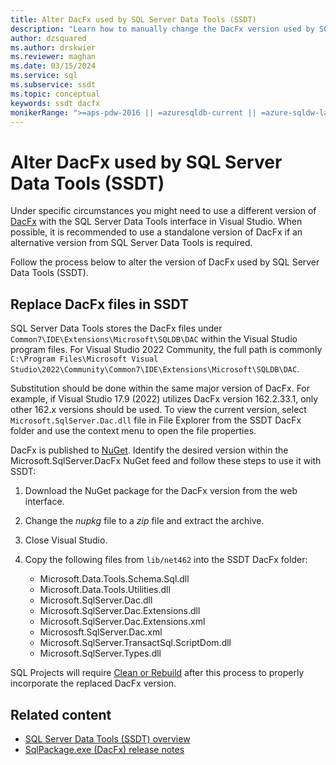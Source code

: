 ```yaml
---
title: Alter DacFx used by SQL Server Data Tools (SSDT)
description: "Learn how to manually change the DacFx version used by SQL Server Data Tools (SSDT)."
author: dzsquared
ms.author: drskwier
ms.reviewer: maghan
ms.date: 03/15/2024
ms.service: sql
ms.subservice: ssdt
ms.topic: conceptual
keywords: ssdt dacfx
monikerRange: ">=aps-pdw-2016 || =azuresqldb-current || =azure-sqldw-latest || >=sql-server-2016 || =azuresqldb-mi-current || =fabric"
---
```


# Alter DacFx used by SQL Server Data Tools (SSDT)

Under specific circumstances you might need to use a different version of [DacFx](../tools/sqlpackage/sqlpackage.md) with the SQL Server Data Tools interface in Visual Studio. When possible, it is recommended to use a standalone version of DacFx if an alternative version from SQL Server Data Tools is required.

Follow the process below to alter the version of DacFx used by SQL Server Data Tools (SSDT).

## Replace DacFx files in SSDT

SQL Server Data Tools stores the DacFx files under `Common7\IDE\Extensions\Microsoft\SQLDB\DAC` within the Visual Studio program files. For Visual Studio 2022 Community, the full path is commonly `C:\Program Files\Microsoft Visual Studio\2022\Community\Common7\IDE\Extensions\Microsoft\SQLDB\DAC`.

Substitution should be done within the same major version of DacFx. For example, if Visual Studio 17.9 (2022) utilizes DacFx version 162.2.33.1, only other 162.x versions should be used. To view the current version, select `Microsoft.SqlServer.Dac.dll` file in File Explorer from the SSDT DacFx folder and use the context menu to open the file properties.

DacFx is published to [NuGet](https://www.nuget.org/packages/Microsoft.SqlServer.DacFx). Identify the desired version within the Microsoft.SqlServer.DacFx NuGet feed and follow these steps to use it with SSDT:

1. Download the NuGet package for the DacFx version from the web interface.
1. Change the *nupkg* file to a *zip* file and extract the archive.
1. Close Visual Studio.
1. Copy the following files from `lib/net462` into the SSDT DacFx folder:

   - Microsoft.Data.Tools.Schema.Sql.dll
   - Microsoft.Data.Tools.Utilities.dll
   - Microsoft.SqlServer.Dac.dll
   - Microsoft.SqlServer.Dac.Extensions.dll
   - Microsoft.SqlServer.Dac.Extensions.xml
   - Micrososft.SqlServer.Dac.xml
   - Microsoft.SqlServer.TransactSql.ScriptDom.dll
   - Microsoft.SqlServer.Types.dll

SQL Projects will require [Clean or Rebuild](/visualstudio/ide/building-and-cleaning-projects-and-solutions-in-visual-studio) after this process to properly incorporate the replaced DacFx version.

## Related content

- [SQL Server Data Tools (SSDT) overview](sql-server-data-tools.md)
- [SqlPackage.exe (DacFx) release notes](../tools/sqlpackage/release-notes-sqlpackage.md)
